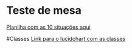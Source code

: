 # Teste de mesa
[Planilha com as 10 situações aqui](CalculoNota.xlsx)

#Classes
[Link para o lucidchart com as classes](https://lucid.app/lucidchart/bf5702be-939a-467c-bea4-8c3566af23db/edit?page=HWEp-vi-RSFO&invitationId=inv_6eb9d2a5-ff95-42ae-87b7-b552784a59e7#)
